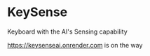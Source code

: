 # KeySense
Keyboard with the AI's Sensing capability

https://keysenseai.onrender.com is on the way 

